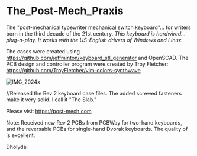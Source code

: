 # The_Post-Mech_Praxis
The "post-mechanical typewriter mechanical switch keyboard"... for writers born in the third decade of the 21st century.
_This keyboard is hardwired... plug-n-play. It works with the US-English drivers of Windows and Linux._  

The cases were created using https://github.com/jeffminton/keyboard_stl_generator and OpenSCAD. 
The PCB design and controller program were created by Troy Fletcher: https://github.com/TroyFletcher/vim-colors-synthwave

![IMG_2024x](https://github.com/Dholydai/The_Post-Mech_Praxis/assets/116427384/60f82a38-c008-450a-804f-bab9b7e3adc9)

//Released the Rev 2 keyboard case files. The added screwed fasteners make it very solid. I call it "The Slab."

Please visit https://post-mech.com

Note: Received new Rev 2 PCBs from PCBWay for two-hand keyboards, and the reversable PCBs for single-hand Dvorak keyboards. The quality of is excellent.

Dholydai
